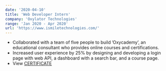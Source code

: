 ```yaml
---
date: '2020-04-10'
title: 'Web Developer Intern'
company: 'Oxylator Technologies'
range: 'Jan 2020 - Apr 2020'
url: 'https://www.ismiletechnologies.com/'
---
```


- Collaborated with a team of five people to build ’Oxycademy’, an educational consultant who provides online courses and certifications.
- Increased user experience by 25% by designing and developing a login page with web API, a dashboard with a search bar, and a course page.
- View [CERTIFICATE](https://drive.google.com/file/d/1RP1H582F8bCv918OkWCUa1QvNjBsunXI/view?usp=sharing)
